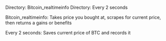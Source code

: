 Directory: Bitcoin_realtimeinfo
Directory: Every 2 seconds

Bitcoin_realtimeinfo:
  Takes price you bought at, scrapes for current price, then returns a gains or benefits
  
Every 2 seconds:
  Saves current price of BTC and records it 

